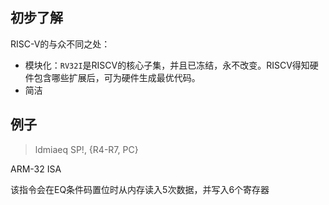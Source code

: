 ## 初步了解

RISC-V的与众不同之处：

* 模块化：`RV32I`是RISCV的核心子集，并且已冻结，永不改变。RISCV得知硬件包含哪些扩展后，可为硬件生成最优代码。
* 简洁



## 例子

> ldmiaeq SP!, {R4-R7, PC}

ARM-32 ISA

该指令会在EQ条件码置位时从内存读入5次数据，并写入6个寄存器
